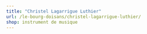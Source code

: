 ```yaml
---
title: "Christel Lagarrigue Luthier"
url: /le-bourg-doisans/christel-lagarrigue-luthier/
shop: instrument de musique
---
```

